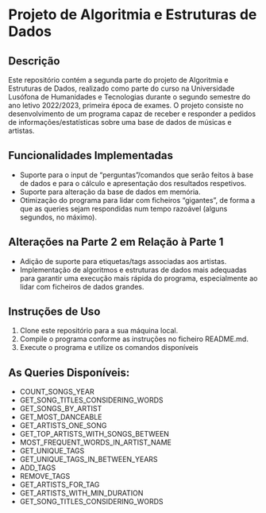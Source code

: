 # Projeto de Algoritmia e Estruturas de Dados 

## Descrição

Este repositório contém a segunda parte do projeto de Algoritmia e Estruturas de Dados, realizado como parte do curso na Universidade Lusófona de Humanidades e Tecnologias durante o segundo semestre do ano letivo 2022/2023, primeira época de exames. O projeto consiste no desenvolvimento de um programa capaz de receber e responder a pedidos de informações/estatísticas sobre uma base de dados de músicas e artistas.

## Funcionalidades Implementadas

- Suporte para o input de “perguntas”/comandos que serão feitos à base de dados e para o cálculo e apresentação dos resultados respetivos.
- Suporte para alteração da base de dados em memória.
- Otimização do programa para lidar com ficheiros “gigantes”, de forma a que as queries sejam respondidas num tempo razoável (alguns segundos, no máximo).

## Alterações na Parte 2 em Relação à Parte 1

- Adição de suporte para etiquetas/tags associadas aos artistas.
- Implementação de algoritmos e estruturas de dados mais adequadas para garantir uma execução mais rápida do programa, especialmente ao lidar com ficheiros de dados grandes.

## Instruções de Uso

1. Clone este repositório para a sua máquina local.
2. Compile o programa conforme as instruções no ficheiro README.md.
3. Execute o programa e utilize os comandos disponíveis

## As Queries Disponíveis:
- COUNT_SONGS_YEAR
- GET_SONG_TITLES_CONSIDERING_WORDS
- GET_SONGS_BY_ARTIST
- GET_MOST_DANCEABLE
- GET_ARTISTS_ONE_SONG
- GET_TOP_ARTISTS_WITH_SONGS_BETWEEN
- MOST_FREQUENT_WORDS_IN_ARTIST_NAME
- GET_UNIQUE_TAGS
- GET_UNIQUE_TAGS_IN_BETWEEN_YEARS
- ADD_TAGS
- REMOVE_TAGS
- GET_ARTISTS_FOR_TAG
- GET_ARTISTS_WITH_MIN_DURATION
- GET_SONG_TITLES_CONSIDERING_WORDS

